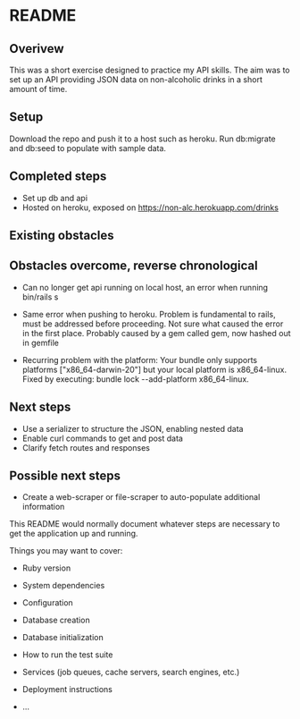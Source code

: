 # README

## Overivew

This was a short exercise designed to practice my API skills. The aim was to set up an API providing JSON data on non-alcoholic drinks in a short amount of time.

## Setup

Download the repo and push it to a host such as heroku.
Run db:migrate and db:seed to populate with sample data.

## Completed steps

- Set up db and api
- Hosted on heroku, exposed on https://non-alc.herokuapp.com/drinks

## Existing obstacles


## Obstacles overcome, reverse chronological

- Can no longer get api running on local host, an error when running bin/rails s
- Same error when pushing to heroku. Problem is fundamental to rails, must be addressed before proceeding. Not sure what caused the error in the first place. Probably caused by a gem called gem, now hashed out in gemfile

- Recurring problem with the platform: Your bundle only supports platforms ["x86_64-darwin-20"] but your local platform is x86_64-linux. Fixed by executing: bundle lock --add-platform x86_64-linux.

## Next steps

- Use a serializer to structure the JSON, enabling nested data
- Enable curl commands to get and post data
- Clarify fetch routes and responses

## Possible next steps

- Create a web-scraper or file-scraper to auto-populate additional information

This README would normally document whatever steps are necessary to get the
application up and running.

Things you may want to cover:

* Ruby version

* System dependencies

* Configuration

* Database creation

* Database initialization

* How to run the test suite

* Services (job queues, cache servers, search engines, etc.)

* Deployment instructions

* ...
